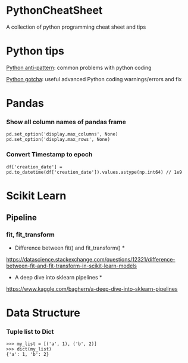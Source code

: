 # PythonCheatSheet
A collection of python programming cheat sheet and tips

# Python tips
[Python anti-pattern](https://docs.quantifiedcode.com/python-anti-patterns/correctness/index.html): common problems with python coding

[Python gotcha](https://docs.python-guide.org/writing/gotchas/): useful advanced Python coding warnings/errors and fix


# Pandas
### Show all column names of pandas frame
```
pd.set_option('display.max_columns', None)
pd.set_option('display.max_rows', None)
```
### Convert Timestamp to epoch
```
df['creation_date'] = pd.to_datetime(df['creation_date']).values.astype(np.int64) // 1e9
```


# Scikit Learn
## Pipeline
### fit, fit_transform
* Difference between fit() and fit_transform() *

https://datascience.stackexchange.com/questions/12321/difference-between-fit-and-fit-transform-in-scikit-learn-models


* A deep dive into sklearn pipelines *

https://www.kaggle.com/baghern/a-deep-dive-into-sklearn-pipelines


# Data Structure
### Tuple list to Dict
```
>>> my_list = [('a', 1), ('b', 2)]
>>> dict(my_list)
{'a': 1, 'b': 2}
```

